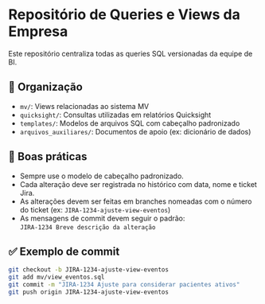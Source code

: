 # Repositório de Queries e Views da Empresa

Este repositório centraliza todas as queries SQL versionadas da equipe de BI.

## 📁 Organização

- `mv/`: Views relacionadas ao sistema MV
- `quicksight/`: Consultas utilizadas em relatórios Quicksight
- `templates/`: Modelos de arquivos SQL com cabeçalho padronizado
- `arquivos_auxiliares/`: Documentos de apoio (ex: dicionário de dados)

## 🧩 Boas práticas

- Sempre use o modelo de cabeçalho padronizado.
- Cada alteração deve ser registrada no histórico com data, nome e ticket Jira.
- As alterações devem ser feitas em branches nomeadas com o número do ticket (ex: `JIRA-1234-ajuste-view-eventos`)
- As mensagens de commit devem seguir o padrão:  
  `JIRA-1234 Breve descrição da alteração`

## ✅ Exemplo de commit

```bash
git checkout -b JIRA-1234-ajuste-view-eventos
git add mv/view_eventos.sql
git commit -m "JIRA-1234 Ajuste para considerar pacientes ativos"
git push origin JIRA-1234-ajuste-view-eventos
```

